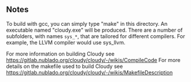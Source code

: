 ## Notes

To build with gcc, you can simply type "make" in this directory.
An executable named "cloudy.exe" will be produced.
There are a number of subfolders, with names ```sys_*```, that are tailored
for different compilers.  For example, the LLVM compiler would use sys_llvm.


For more information on building Cloudy see
https://gitlab.nublado.org/cloudy/cloudy/-/wikis/CompileCode
For more details on the makefile used to build Cloudy see 
https://gitlab.nublado.org/cloudy/cloudy/-/wikis/MakefileDescription
